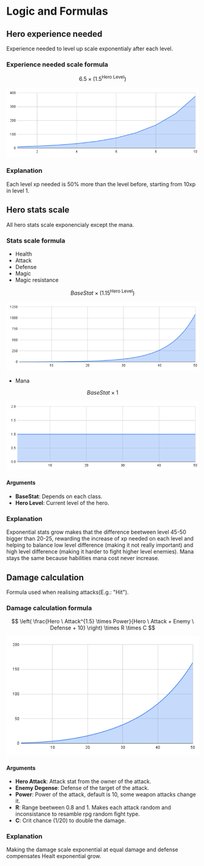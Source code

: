 # Logic and Formulas


## Hero experience needed
Experience needed to level up scale exponentialy after each level.

### Experience needed scale formula
$$6.5 \times (1.5 ^ {\text{Hero Level}})$$

![Exponencial formula graph](images/logic_and_formulas/xp_needed_chart.png)

### Explanation
Each level xp needed is 50% more than the level before, starting from 10xp in level 1.


## Hero stats scale
All hero stats scale exponencialy except the mana.

### Stats scale formula
- Health
- Attack
- Defense
- Magic
- Magic resistance

$$Base Stat \times (1.15 ^ {\text{Hero Level}})$$

![Exponencial formula graph](images/logic_and_formulas/stats_progresion_chart.png)

- Mana

$$Base Stat \times 1$$

![Linear formula graph](images/logic_and_formulas/mana_progresion_chart.png)

#### Arguments
- **BaseStat**: Depends on each class.
- **Hero Level**: Current level of the hero.

### Explanation
Exponential stats grow makes that the difference beetween level 45-50 bigger than 20-25, rewarding the increase of xp needed on each level and helping to balance low level difference (making it not really important) and high level difference (making it harder to fight higher level enemies).
Mana stays the same because habilities mana cost never increase.


## Damage calculation
Formula used when realising attacks(E.g.: "Hit").

### Damage calculation formula
$$
\left( \frac{Hero \ Attack^{1.5} \times Power}{Hero \ Attack + Enemy \ Defense + 10} \right) \times R \times C
$$

![Linear formula graph](images/logic_and_formulas/damage_increase_chart.png)

#### Arguments
- **Hero Attack**: Attack stat from the owner of the attack.
- **Enemy Degense**: Defense of the target of the attack.
- **Power**: Power of the attack, default is 10, some weapon attacks change it.
- **R**: Range beetween 0.8 and 1. Makes each attack random and inconsistance to resamble rpg random fight type.
- **C**: Crit chance (1/20) to double the damage.

### Explanation
Making the damage scale exponential at equal damage and defense compensates Healt exponential grow.
